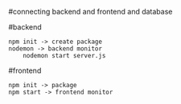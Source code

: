 #connecting backend and frontend and database

#backend
  
    npm init -> create package
    nodemon -> backend monitor
        nodemon start server.js
    
#frontend

    npm init -> package
    npm start -> frontend monitor
    
